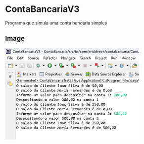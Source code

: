 # ContaBancariaV3
 Programa que simula uma conta bancária simples

## Image
 ![Conta Bancaria Versao3](contabancaria.png)
